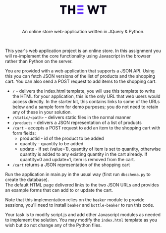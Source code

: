 <br>
<p align="center">
    <img alt="The WT" src="/static/img/logo.png" width="150px">
</p>
<br>
<p align="center">
  An online store web-application written in JQuery & Python.
</p>
<br>

This year's web application project is an online store.  In this assignment you will 
re-implement the core functionality using Javascript in the browser rather than 
Python on the server. 

You are provided with a web application that supports a JSON API. Using this you can fetch
JSON versions of the list of products and the shopping cart.  You can also send a
POST request to add items to the shopping cart. 

  * `/` - delivers the index.html template, you will use this template to write the HTML for your application, this is the only URL that web users would access directly.  In the starter kit, this contains links to some of the URLs below and a sample form for demo purposes; you do not need to retain any of these in your solution.
  * `/static/<path>` - delivers static files in the normal manner
  * `/products` - delivers a JSON representation of a list of products
  * `/cart` - accepts a POST request to add an item to the shopping cart with form fields:
      * productid - id of the product to be added
      * quantity - quantity to be added
      * update - if set (value=1), quantity of item is set to quantity, otherwise quantity is added to any existing quantity in the cart already. If quantity=0 and update=1, item is removed from the cart.
  * `/cart` returns a JSON representation of the shopping cart

Run the application in main.py in the usual way (first run `dbschema.py` to create the database).  
The default HTML page delivered links to the two JSON URLs and provides an example forms that can add to 
or update the cart.  

Note that this implementation relies on the `beaker` module to provide sessions, you'll need to install
`beaker` and `bottle-beaker` to run this code.  

Your task is to modify script.js and add other Javascript modules as needed to implement the solution.  You may modify
the `index.html` template as you wish but do not change any of the Python files.  